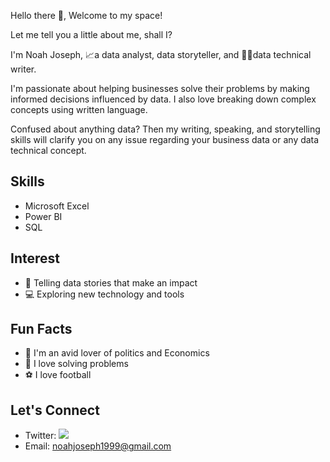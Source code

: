 Hello there 👋, Welcome to my space!

Let me tell you a little about me, shall I?

I'm Noah Joseph, 📈a data analyst, data storyteller, and 🧑‍💻data technical writer.

I'm passionate about helping businesses solve their problems by making informed decisions influenced by data. I also love breaking down complex concepts using written language.

Confused about anything data? Then my writing, speaking, and storytelling skills will clarify you on any issue regarding your business data or any data technical concept.

## Skills

- Microsoft Excel
- Power BI
- SQL

## Interest
- 📖 Telling data stories that make an impact
- 💻 Exploring new technology and tools 

## Fun Facts
- 📖 I'm an avid lover of politics and Economics
- 📝 I love solving problems
- ⚽️ I love football

## Let's Connect 
- Twitter: ![](https://twitter.com/iam_noahjoseph)
- Email: noahjoseph1999@gmail.com

